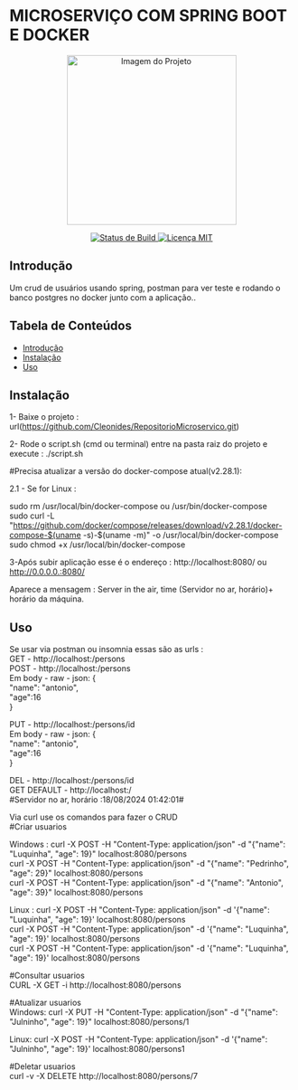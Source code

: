 # MICROSERVIÇO COM SPRING BOOT E DOCKER

<p align="center">
  <img src="caminho/para/imagem.png" alt="Imagem do Projeto" width="300"/>
</p>

<p align="center">
  <a href="https://github.com/usuario/repositorio/actions">
    <img src="https://img.shields.io/badge/build-passing-brightgreen" alt="Status de Build"/>
  </a>
  <a href="https://opensource.org/licenses/MIT">
    <img src="https://img.shields.io/badge/license-MIT-blue" alt="Licença MIT"/>
  </a>
</p>

## Introdução

<p>Um crud de usuários usando spring, postman para ver teste e rodando o banco postgres no docker junto com a aplicação..</p>

## Tabela de Conteúdos

<ul>
  <li><a href="#introdução">Introdução</a></li>
  <li><a href="#instalação">Instalação</a></li>
  <li><a href="#uso">Uso</a></li>
<!--   <li><a href="#contribuição">Contribuição</a></li>
  <li><a href="#licença">Licença</a></li> -->
</ul>

## Instalação
1- Baixe o projeto : url(https://github.com/Cleonides/RepositorioMicroservico.git)  <p></p>
2- Rode o script.sh (cmd ou terminal) entre na pasta raiz do projeto e execute : ./script.sh <p></p>
#Precisa atualizar a versão do docker-compose atual(v2.28.1): <p></p>
2.1 - Se for Linux : <p></p>
sudo rm /usr/local/bin/docker-compose ou /usr/bin/docker-compose<br />
sudo curl -L "https://github.com/docker/compose/releases/download/v2.28.1/docker-compose-$(uname -s)-$(uname -m)" -o /usr/local/bin/docker-compose<br />
sudo chmod +x /usr/local/bin/docker-compose <p></p>
3-Após subir aplicação esse é o endereço : http://localhost:8080/  ou http://0.0.0.0.:8080/  <p></p>
Aparece a mensagem : Server in the air, time (Servidor no ar, horário)+ horário da máquina. <p></p>


## Uso
Se usar via postman ou insomnia essas são as urls : <br/>
GET -  http://localhost:/persons<br/>
POST - http://localhost:/persons <br/>
 Em body - raw - json: {<br/>
       "name": "antonio",<br/>
       "age":16<br/>
       } <p></p>
PUT - http://localhost:/persons/id<br/>
 Em body - raw - json: {<br/>
 "name": "antonio",<br/>
 "age":16<br/>
 } <p></p>

DEL - http://localhost:/persons/id<br/>
GET DEFAULT - http://localhost:/ <br/>
  #Servidor no ar, horário :18/08/2024 01:42:01# <p></p>

Via curl use os comandos para fazer o CRUD <br/>
#Criar usuarios   <p></p>
Windows : 
curl -X POST -H "Content-Type: application/json" -d "{\"name\": \"Luquinha\", \"age\": 19}" localhost:8080/persons <br/>
curl -X POST -H "Content-Type: application/json" -d "{\"name\": \"Pedrinho\", \"age\": 29}" localhost:8080/persons <br/>
curl -X POST -H "Content-Type: application/json" -d "{\"name\": \"Antonio\", \"age\":  39}" localhost:8080/persons <br/>
<p></p>
Linux : 
curl -X POST -H "Content-Type: application/json" -d '{"name": "Luquinha", "age": 19}' localhost:8080/persons<br/>
curl -X POST -H "Content-Type: application/json" -d '{"name": "Luquinha", "age": 19}' localhost:8080/persons<br/>
curl -X POST -H "Content-Type: application/json" -d '{"name": "Luquinha", "age": 19}' localhost:8080/persons<br/>
<p></p>
#Consultar usuarios  <br/>
CURL -X GET -i http://localhost:8080/persons  <p></p>

#Atualizar usuarios <br/>
Windows:
curl -X PUT -H "Content-Type: application/json" -d "{\"name\": \"Julninho\", \"age\": 19}" localhost:8080/persons/1  <br/>
<p></p>
Linux:
curl -X POST -H "Content-Type: application/json" -d '{"name": "Julninho", "age": 19}' localhost:8080/persons1  <p></p>

#Deletar usuarios <br/>
curl -v -X DELETE http://localhost:8080/persons/7 <br/>
```bash 

 

